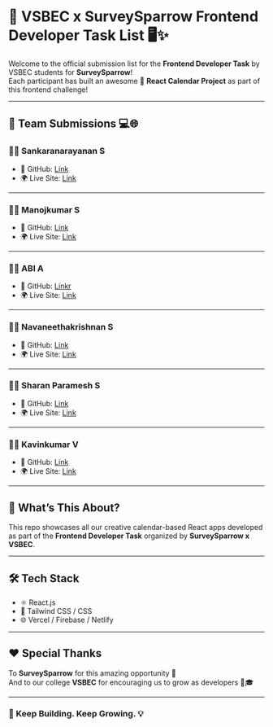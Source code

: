 # 🚀 VSBEC x SurveySparrow Frontend Developer Task List 🖥️✨

Welcome to the official submission list for the **Frontend Developer Task** by VSBEC students for **SurveySparrow**!  
Each participant has built an awesome 📅 **React Calendar Project** as part of this frontend challenge!  

---

## 👥 Team Submissions 💻🌐

### 🧑‍💻 Sankaranarayanan S  
- 🐙 GitHub: [Link](https://github.com/Shankaranarayanansk/SurveySparrow_Task.git)  
- 🌍 Live Site: [Link](https://surveysparrowsk.web.app/)

---

### 🧑‍💻 Manojkumar S  
- 🐙 GitHub: [Link](https://github.com/Manojkumar2110/React_Calender)  
- 🌍 Live Site: [Link](https://surveysparrow-project-manojkumardev.vercel.app/)

---

### 🧑‍💻 ABI A  
- 🐙 GitHub: [Linkr](https://github.com/ABIANBALAGAN/Calendar)  
- 🌍 Live Site: [Link](https://calendar-eight-blush.vercel.app/)

---

### 🧑‍💻 Navaneethakrishnan S  
- 🐙 GitHub: [Link](https://mrnavaneethakrishnan.github.io/Calender_pro/)  
- 🌍 Live Site: [Link](https://calender-pro.vercel.app/)

---

### 🧑‍💻 Sharan Paramesh S  
- 🐙 GitHub: [Link](https://github.com/Sharanparamesh7/Calendar)  
- 🌍 Live Site: [Link](https://calendar-fhnb-git-main-sharan-ss-projects-32c10724.vercel.app)

---

### 🧑‍💻 Kavinkumar V  
- 🐙 GitHub: [Link](https://github.com/Kavinkumar-04/SurveySparrow-Calendar)  
- 🌍 Live Site: [Link](https://surveysparrow-project.netlify.app/)

---

## 🎯 What’s This About?

This repo showcases all our creative calendar-based React apps developed as part of the **Frontend Developer Task** organized by **SurveySparrow x VSBEC**.

---

## 🛠️ Tech Stack
- ⚛️ React.js
- 🎨 Tailwind CSS / CSS
- 🌐 Vercel / Firebase / Netlify

---

## ❤️ Special Thanks
To **SurveySparrow** for this amazing opportunity 🙌  
And to our college **VSBEC** for encouraging us to grow as developers 💪🎓

---

### 🚀 Keep Building. Keep Growing. 💡
